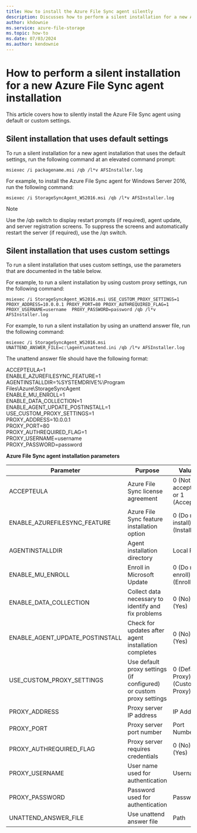 ```yaml
---
title: How to install the Azure File Sync agent silently 
description: Discusses how to perform a silent installation for a new Azure File Sync agent installation
author: khdownie
ms.service: azure-file-storage
ms.topic: how-to
ms.date: 07/03/2024
ms.author: kendownie
---
```


# How to perform a silent installation for a new Azure File Sync agent installation 

This article covers how to silently install the Azure File Sync agent using default or custom settings.

## Silent installation that uses default settings
To run a silent installation for a new agent installation that uses the default settings, run the following command at an elevated command prompt:

```
msiexec /i packagename.msi /qb /l*v AFSInstaller.log
```
For example, to install the Azure File Sync agent for Windows Server 2016, run the following command:

```
msiexec /i StorageSyncAgent_WS2016.msi /qb /l*v AFSInstaller.log
```

> [!NOTE]
> Use the /qb switch to display restart prompts (if required), agent update, and server registration screens. To suppress the screens and automatically restart the server (if required), use the /qn switch.

## Silent installation that uses custom settings
To run a silent installation that uses custom settings, use the parameters that are documented in the table below.

For example, to run a silent installation by using custom proxy settings, run the following command:

```
msiexec /i StorageSyncAgent_WS2016.msi USE_CUSTOM_PROXY_SETTINGS=1 PROXY_ADDRESS=10.0.0.1 PROXY_PORT=80 PROXY_AUTHREQUIRED_FLAG=1 PROXY_USERNAME=username  PROXY_PASSWORD=password /qb /l*v AFSInstaller.log
```

For example, to run a silent installation by using an unattend answer file, run the following command:

```
msiexec /i StorageSyncAgent_WS2016.msi UNATTEND_ANSWER_FILE=c:\agent\unattend.ini /qb /l*v AFSInstaller.log
```

The unattend answer file should have the following format:

ACCEPTEULA=1  
ENABLE_AZUREFILESYNC_FEATURE=1  
AGENTINSTALLDIR=%SYSTEMDRIVE%\Program Files\Azure\StorageSyncAgent  
ENABLE_MU_ENROLL=1  
ENABLE_DATA_COLLECTION=1  
ENABLE_AGENT_UPDATE_POSTINSTALL=1  
USE_CUSTOM_PROXY_SETTINGS=1  
PROXY_ADDRESS=10.0.0.1  
PROXY_PORT=80  
PROXY_AUTHREQUIRED_FLAG=1  
PROXY_USERNAME=username  
PROXY_PASSWORD=password

**Azure File Sync agent installation parameters**

| Parameter | Purpose | Values | Default Value |
|-----------|---------|--------|-----------|
|ACCEPTEULA|Azure File Sync license agreement|0 (Not accepted) or 1 (Accepted)|1|
|ENABLE_AZUREFILESYNC_FEATURE|Azure File Sync feature installation option|0 (Do not install) or 1 (Install)|1|
|AGENTINSTALLDIR|Agent installation directory|Local Path|%SYSTEMDRIVE%\Program Files\Azure\StorageSyncAgent|
|ENABLE_MU_ENROLL|Enroll in Microsoft Update|0 (Do not enroll) or 1 (Enroll)|1|
|ENABLE_DATA_COLLECTION|Collect data necessary to identify and fix problems|0 (No) or 1 (Yes)|1|
|ENABLE_AGENT_UPDATE_POSTINSTALL|Check for updates after agent installation completes|0 (No) or 1 (Yes)|1|
|USE_CUSTOM_PROXY_SETTINGS|Use default proxy settings (if configured) or custom proxy settings|0 (Default Proxy) or 1 (Custom Proxy)|0|
|PROXY_ADDRESS|Proxy server IP address|IP Address||
|PROXY_PORT|Proxy server port number|Port Number||
|PROXY_AUTHREQUIRED_FLAG|Proxy server requires credentials|0 (No) or 1 (Yes)||
|PROXY_USERNAME|User name used for authentication|Username||
|PROXY_PASSWORD|Password used for authentication|Password||
|UNATTEND_ANSWER_FILE|Use unattend answer file|Path||
